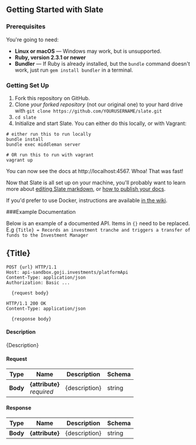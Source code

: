 Getting Started with Slate
------------------------------

### Prerequisites

You're going to need:

 - **Linux or macOS** — Windows may work, but is unsupported.
 - **Ruby, version 2.3.1 or newer**
 - **Bundler** — If Ruby is already installed, but the `bundle` command doesn't work, just run `gem install bundler` in a terminal.

### Getting Set Up

1. Fork this repository on GitHub.
2. Clone *your forked repository* (not our original one) to your hard drive with `git clone https://github.com/YOURUSERNAME/slate.git`
3. `cd slate`
4. Initialize and start Slate. You can either do this locally, or with Vagrant:

```shell
# either run this to run locally
bundle install
bundle exec middleman server

# OR run this to run with vagrant
vagrant up
```

You can now see the docs at http://localhost:4567. Whoa! That was fast!

Now that Slate is all set up on your machine, you'll probably want to learn more about [editing Slate markdown](https://github.com/lord/slate/wiki/Markdown-Syntax), or [how to publish your docs](https://github.com/lord/slate/wiki/Deploying-Slate).

If you'd prefer to use Docker, instructions are available [in the wiki](https://github.com/lord/slate/wiki/Docker).

###Example Documentation

Below is an example of a documented API.
Items in `{}` need to be replaced. E.g `{Title} = Records an investment tranche and triggers a transfer of funds to the Investment Manager`

<a name="{anchor}"></a>
## {Title}
```http
POST {url} HTTP/1.1
Host: api-sandbox.goji.investments/platformApi
Content-Type: application/json
Authorization: Basic ...

  {request body}

HTTP/1.1 200 OK
Content-Type: application/json

  {response body}
```
#### Description
{Description}

#### Request
|Type|Name|Description|Schema|
|---|---|---|---|
|**Body**|**{attribute}**  <br>*required*|{description}|string|

#### Response
|Type|Name|Description|Schema|
|---|---|---|---|
|**Body**|**{attribute}**|{description}|string|
